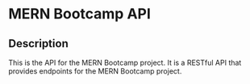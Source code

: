 # MERN Bootcamp API

## Description

This is the API for the MERN Bootcamp project. It is a RESTful API that provides endpoints for the MERN Bootcamp project.

<!-- TODO: Add documentation -->
